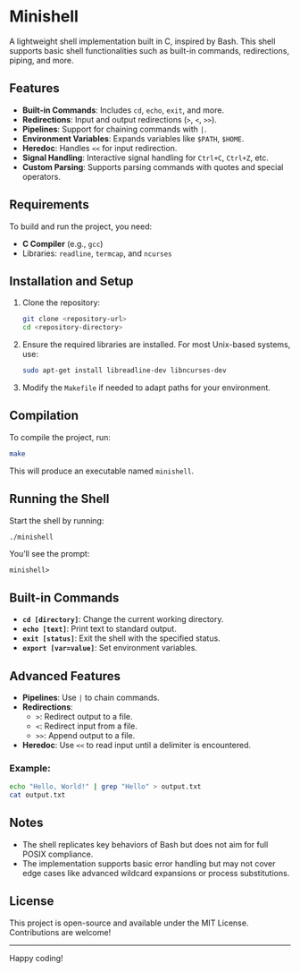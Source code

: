 # Minishell

A lightweight shell implementation built in C, inspired by Bash. This shell supports basic shell functionalities such as built-in commands, redirections, piping, and more.

## Features

- **Built-in Commands**: Includes `cd`, `echo`, `exit`, and more.
- **Redirections**: Input and output redirections (`>`, `<`, `>>`).
- **Pipelines**: Support for chaining commands with `|`.
- **Environment Variables**: Expands variables like `$PATH`, `$HOME`.
- **Heredoc**: Handles `<<` for input redirection.
- **Signal Handling**: Interactive signal handling for `Ctrl+C`, `Ctrl+Z`, etc.
- **Custom Parsing**: Supports parsing commands with quotes and special operators.

## Requirements

To build and run the project, you need:

- **C Compiler** (e.g., `gcc`)
- Libraries: `readline`, `termcap`, and `ncurses`

## Installation and Setup

1. Clone the repository:

   ```bash
   git clone <repository-url>
   cd <repository-directory>
   ```

2. Ensure the required libraries are installed. For most Unix-based systems, use:

   ```bash
   sudo apt-get install libreadline-dev libncurses-dev
   ```

3. Modify the `Makefile` if needed to adapt paths for your environment.

## Compilation

To compile the project, run:

```bash
make
```

This will produce an executable named `minishell`.

## Running the Shell

Start the shell by running:

```bash
./minishell
```

You’ll see the prompt:

```text
minishell>
```

## Built-in Commands

- **`cd [directory]`**: Change the current working directory.
- **`echo [text]`**: Print text to standard output.
- **`exit [status]`**: Exit the shell with the specified status.
- **`export [var=value]`**: Set environment variables.

## Advanced Features

- **Pipelines**: Use `|` to chain commands.
- **Redirections**:
  - `>`: Redirect output to a file.
  - `<`: Redirect input from a file.
  - `>>`: Append output to a file.
- **Heredoc**: Use `<<` to read input until a delimiter is encountered.

### Example:

```bash
echo "Hello, World!" | grep "Hello" > output.txt
cat output.txt
```

## Notes

- The shell replicates key behaviors of Bash but does not aim for full POSIX compliance.
- The implementation supports basic error handling but may not cover edge cases like advanced wildcard expansions or process substitutions.

## License

This project is open-source and available under the MIT License. Contributions are welcome!

---

Happy coding!
